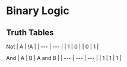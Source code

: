 # Binary Logic

## Truth Tables

Not
| A | !A |
| --- | --- |
| 1 | 0 |
| 0 | 1 |

And 
| A | B | A and B |
| --- | --- | --- |
| 1 | 1 | 1 |
